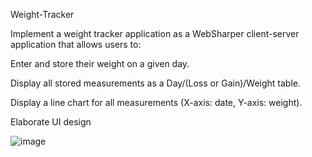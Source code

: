 Weight-Tracker

Implement a weight tracker application as a WebSharper client-server application that allows users to:

Enter and store their weight on a given day.

Display all stored measurements as a Day/(Loss or Gain)/Weight table.

Display a line chart for all measurements (X-axis: date, Y-axis: weight).

Elaborate UI design

![image](https://user-images.githubusercontent.com/65893401/166164481-1a367abb-adbc-4e3e-bf60-21dc6a214c4a.png)
